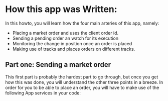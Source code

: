 How this app was Written:
========================= 
In this howto, you will learn how the four main arteries of this app, namely: 

* Placing a market order and uses the client order id.
* Sending a pending order an watch for its execution
* Monitoring the change in position once an order is placed
* Making use of tracks and places orders on different tracks.

Part one: Sending a market order
---------------------------------

This first part is probably the hardest part to go through, but once you get how this was done, you will understand the other three points in a breeze. 
In order for you to be able to place an order, you will have to make use of the following App services in your code: